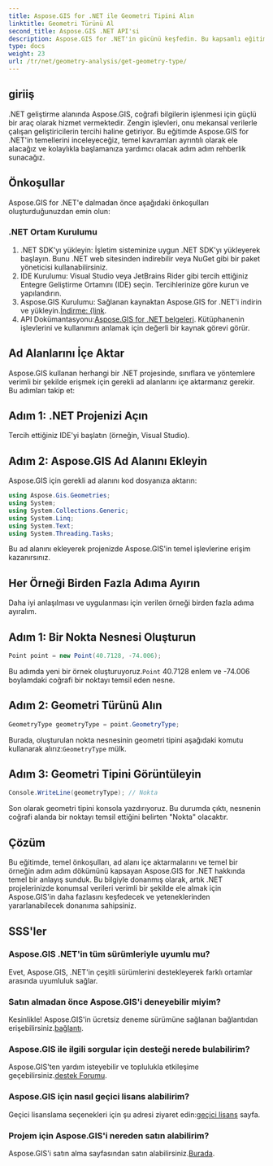 ```yaml
---
title: Aspose.GIS for .NET ile Geometri Tipini Alın
linktitle: Geometri Türünü Al
second_title: Aspose.GIS .NET API'si
description: Aspose.GIS for .NET'in gücünü keşfedin. Bu kapsamlı eğitimle .NET projelerinizde uzamsal verileri verimli bir şekilde nasıl kullanacağınızı öğrenin.
type: docs
weight: 23
url: /tr/net/geometry-analysis/get-geometry-type/
---
```

## giriiş
.NET geliştirme alanında Aspose.GIS, coğrafi bilgilerin işlenmesi için güçlü bir araç olarak hizmet vermektedir. Zengin işlevleri, onu mekansal verilerle çalışan geliştiricilerin tercihi haline getiriyor. Bu eğitimde Aspose.GIS for .NET'in temellerini inceleyeceğiz, temel kavramları ayrıntılı olarak ele alacağız ve kolaylıkla başlamanıza yardımcı olacak adım adım rehberlik sunacağız.
## Önkoşullar
Aspose.GIS for .NET'e dalmadan önce aşağıdaki önkoşulları oluşturduğunuzdan emin olun:
### .NET Ortam Kurulumu
1. .NET SDK'yı yükleyin: İşletim sisteminize uygun .NET SDK'yı yükleyerek başlayın. Bunu .NET web sitesinden indirebilir veya NuGet gibi bir paket yöneticisi kullanabilirsiniz.
2. IDE Kurulumu: Visual Studio veya JetBrains Rider gibi tercih ettiğiniz Entegre Geliştirme Ortamını (IDE) seçin. Tercihlerinize göre kurun ve yapılandırın.
3.  Aspose.GIS Kurulumu: Sağlanan kaynaktan Aspose.GIS for .NET'i indirin ve yükleyin.[İndirme: {link](https://releases.aspose.com/gis/net/).
4.  API Dokümantasyonu:[Aspose.GIS for .NET belgeleri](https://reference.aspose.com/gis/net/). Kütüphanenin işlevlerini ve kullanımını anlamak için değerli bir kaynak görevi görür.

## Ad Alanlarını İçe Aktar
Aspose.GIS kullanan herhangi bir .NET projesinde, sınıflara ve yöntemlere verimli bir şekilde erişmek için gerekli ad alanlarını içe aktarmanız gerekir. Bu adımları takip et:
## Adım 1: .NET Projenizi Açın
Tercih ettiğiniz IDE'yi başlatın (örneğin, Visual Studio).
## Adım 2: Aspose.GIS Ad Alanını Ekleyin
Aspose.GIS için gerekli ad alanını kod dosyanıza aktarın:
```csharp
using Aspose.Gis.Geometries;
using System;
using System.Collections.Generic;
using System.Linq;
using System.Text;
using System.Threading.Tasks;
```
Bu ad alanını ekleyerek projenizde Aspose.GIS'in temel işlevlerine erişim kazanırsınız.
## Her Örneği Birden Fazla Adıma Ayırın
Daha iyi anlaşılması ve uygulanması için verilen örneği birden fazla adıma ayıralım.
## Adım 1: Bir Nokta Nesnesi Oluşturun
```csharp
Point point = new Point(40.7128, -74.006);
```
 Bu adımda yeni bir örnek oluşturuyoruz.`Point` 40.7128 enlem ve -74.006 boylamdaki coğrafi bir noktayı temsil eden nesne.
## Adım 2: Geometri Türünü Alın
```csharp
GeometryType geometryType = point.GeometryType;
```
 Burada, oluşturulan nokta nesnesinin geometri tipini aşağıdaki komutu kullanarak alırız:`GeometryType` mülk.
## Adım 3: Geometri Tipini Görüntüleyin
```csharp
Console.WriteLine(geometryType); // Nokta
```
Son olarak geometri tipini konsola yazdırıyoruz. Bu durumda çıktı, nesnenin coğrafi alanda bir noktayı temsil ettiğini belirten "Nokta" olacaktır.

## Çözüm
Bu eğitimde, temel önkoşulları, ad alanı içe aktarmalarını ve temel bir örneğin adım adım dökümünü kapsayan Aspose.GIS for .NET hakkında temel bir anlayış sunduk. Bu bilgiyle donanmış olarak, artık .NET projelerinizde konumsal verileri verimli bir şekilde ele almak için Aspose.GIS'in daha fazlasını keşfedecek ve yeteneklerinden yararlanabilecek donanıma sahipsiniz.
## SSS'ler
### Aspose.GIS .NET'in tüm sürümleriyle uyumlu mu?
Evet, Aspose.GIS, .NET'in çeşitli sürümlerini destekleyerek farklı ortamlar arasında uyumluluk sağlar.
### Satın almadan önce Aspose.GIS'i deneyebilir miyim?
 Kesinlikle! Aspose.GIS'in ücretsiz deneme sürümüne sağlanan bağlantıdan erişebilirsiniz.[bağlantı](https://releases.aspose.com/).
### Aspose.GIS ile ilgili sorgular için desteği nerede bulabilirim?
 Aspose.GIS'ten yardım isteyebilir ve toplulukla etkileşime geçebilirsiniz.[destek Forumu](https://forum.aspose.com/c/gis/33).
### Aspose.GIS için nasıl geçici lisans alabilirim?
 Geçici lisanslama seçenekleri için şu adresi ziyaret edin:[geçici lisans](https://purchase.aspose.com/temporary-license/) sayfa.
### Projem için Aspose.GIS'i nereden satın alabilirim?
 Aspose.GIS'i satın alma sayfasından satın alabilirsiniz.[Burada](https://purchase.aspose.com/buy).